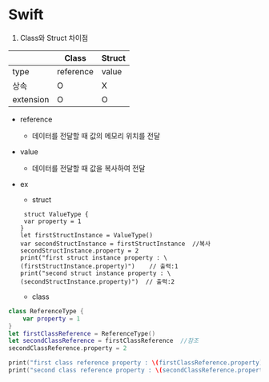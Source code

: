 # Swift
 
 1. Class와 Struct 차이점
 
||Class|Struct|
|------|---|---|
|type|reference|value|
|상속|O|X|
|extension|O|O|

+ reference
  + 데이터를 전달할 때 값의 메모리 위치를 전달

+ value
   + 데이터를 전달할 때 값을 복사하여 전달
   
+ ex
   + struct
   ```
    struct ValueType {
    var property = 1
  }
  let firstStructInstance = ValueType()
  var secondStructInstance = firstStructInstance  //복사
  secondStructInstance.property = 2
  print("first struct instance property : \(firstStructInstance.property)")    // 출력:1
  print("second struct instance property : \(secondStructInstance.property)")  // 출력:2
  ```
   + class
```swift
class ReferenceType {
    var property = 1
}
let firstClassReference = ReferenceType()
let secondClassReference = firstClassReference  //참조
secondClassReference.property = 2

print("first class reference property : \(firstClassReference.property)")    // 출력:2
print("second class reference property : \(secondClassReference.property)")  // 출력:2

